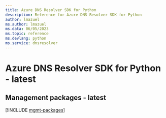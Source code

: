 ```yaml
---
title: Azure DNS Resolver SDK for Python
description: Reference for Azure DNS Resolver SDK for Python
author: lmazuel
ms.author: lmazuel
ms.data: 06/05/2023
ms.topic: reference
ms.devlang: python
ms.service: dnsresolver
---
```

# Azure DNS Resolver SDK for Python - latest

## Management packages - latest
[!INCLUDE [mgmt-packages](dns-resolver-mgmt-index.md)]